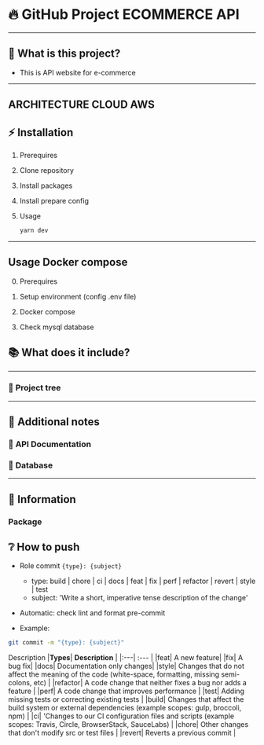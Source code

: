 # 🔥 **GitHub Project ECOMMERCE API**

---

## 🤔 **What is this project?**

* This is API website for e-commerce

---

## ARCHITECTURE CLOUD AWS


## ⚡ **Installation**

1. Prerequires

2. Clone repository

3. Install packages

4. Install prepare config

6. Usage
   ```bash
   yarn dev
   ```
---

## Usage Docker compose

0. Prerequires


1. Setup environment (config .env file)

2. Docker compose

3. Check mysql database


## 📚 **What does it include?**

---

### 🌲 **Project tree**

---

## 📝 **Additional notes**

### 📌 **API Documentation**

### 📌 **Database**

---
## 📖 **Information**

### Package

## ❔ **How to push**

- Role commit
  `{type}: {subject}`
  - type: build | chore | ci | docs | feat | fix | perf | refactor | revert | style | test
  - subject: 'Write a short, imperative tense description of the change'
- Automatic: check lint and format pre-commit

- Example:

```bash
git commit -m "{type}: {subject}"
```

Description
|**Types**| **Description** |
|:---| :--- |
|feat| A new feature|
|fix| A bug fix|
|docs| Documentation only changes|
|style| Changes that do not affect the meaning of the code (white-space, formatting, missing semi-colons, etc) |
|refactor| A code change that neither fixes a bug nor adds a feature |
|perf| A code change that improves performance |
|test| Adding missing tests or correcting existing tests |
|build| Changes that affect the build system or external dependencies (example scopes: gulp, broccoli, npm) |
|ci| 'Changes to our CI configuration files and scripts (example scopes: Travis, Circle, BrowserStack, SauceLabs) |
|chore| Other changes that don't modify src or test files |
|revert| Reverts a previous commit |
